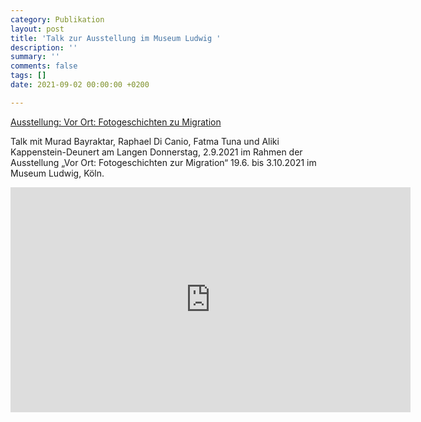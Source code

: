 ```yaml
---
category: Publikation
layout: post
title: 'Talk zur Ausstellung im Museum Ludwig '
description: ''
summary: ''
comments: false
tags: []
date: 2021-09-02 00:00:00 +0200

---
```

[Ausstellung: Vor Ort: Fotogeschichten zu Migration](https://www.museum-ludwig.de/de/ausstellungen/vor-ort-fotogeschichten-zur-migration.html "https://www.museum-ludwig.de/de/ausstellungen/vor-ort-fotogeschichten-zur-migration.html")

Talk mit Murad Bayraktar, Raphael Di Canio, Fatma Tuna und Aliki Kappenstein-Deunert am Langen Donnerstag, 2.9.2021 im Rahmen der Ausstellung „Vor Ort: Fotogeschichten zur Migration“ 19.6. bis 3.10.2021 im Museum Ludwig, Köln.

<iframe src="https://player.vimeo.com/video/667822530?h=a705e0736c" width="640" height="360" frameborder="0" allow="autoplay; fullscreen; picture-in-picture" allowfullscreen></iframe>